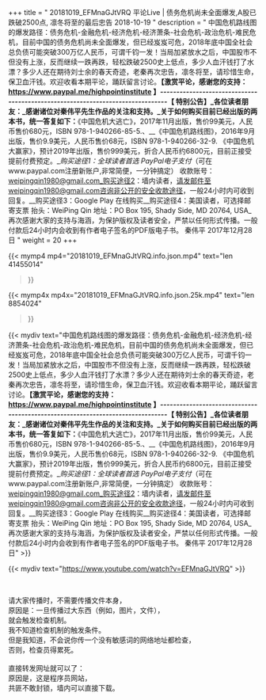 +++
title = " 20181019_EFMnaGJtVRQ 平论Live | 债务危机尚未全面爆发,A股已跌破2500点, 凛冬将至的最后忠告 2018-10-19 "
description = " 中国危机路线图的爆发路径：债务危机-金融危机-经济危机-经济萧条-社会危机-政治危机-难民危机，目前中国的债务危机尚未全面爆发，但已经岌岌可危，2018年底中国全社会总负债可能突破300万亿人民币，可谓千钧一发！当局加紧放水之后，中国股市不但没有上涨，反而继续一跌再跌，轻松跌破2500史上低点，多少人血汗钱打了水漂？多少人还在期待刘士余的春天奇迹，老秦再次忠告，凛冬将至，请珍惜生命，保卫血汗钱。欢迎收看本期平论，踊跃留言讨论。__【激赏平论，感谢您的支持：https://www.paypal.me/highpointinstitute 】_-------------------------------------------------------------------------------_【 特别公告】_各位读者朋友：_感谢诸位对秦伟平先生作品的关注和支持。_关于如何购买目前已经出版的两本书，统一答复如下：__《中国危机大逃亡》，2017年11月出版，售价99美元，人民币售价680元，ISBN 978-1-940266-85-5.、__《中国危机路线图》，2016年9月出版，售价9.9美元，人民币售价68元，ISBN 978-1-940266-32-9.     《中国危机大赢家》，预计2019年出版，售价999美元，折合人民币约6800元，目前正接受提前付费预定。__购买途径1：全球读者首选 PayPal电子支付_（可在www.paypal.com注册新账户,非常简便，一分钟搞定）     收款账号：weipingqin1980@gmail.com_购买途径2：墙内读者，请发邮件至weipingqin1980@gmail.com咨询非公开的安全收款途径，一般24小时内可收到回复。__购买途径3：Google Play 在线购买__购买途径4：美国读者，可选择邮寄支票     抬头：WeiPing Qin     地址：PO Box 195, Shady Side, MD 20764, USA_再次感谢大家的支持与海涵，为保护版权及读者安全，严禁以任何形式传播。一般付款后24小时内会收到有作者电子签名的PDF版电子书。     秦伟平     2017年12月28日 "
weight = 20
+++

{{< mymp4 mp4="20181019_EFMnaGJtVRQ.info.json.mp4" 
text="len 41455014"
>}}

{{< mymp4x  mp4x="20181019_EFMnaGJtVRQ.info.json.25k.mp4"
text="len 8854024"
>}}


{{< mydiv text="中国危机路线图的爆发路径：债务危机-金融危机-经济危机-经济萧条-社会危机-政治危机-难民危机，目前中国的债务危机尚未全面爆发，但已经岌岌可危，2018年底中国全社会总负债可能突破300万亿人民币，可谓千钧一发！当局加紧放水之后，中国股市不但没有上涨，反而继续一跌再跌，轻松跌破2500史上低点，多少人血汗钱打了水漂？多少人还在期待刘士余的春天奇迹，老秦再次忠告，凛冬将至，请珍惜生命，保卫血汗钱。欢迎收看本期平论，踊跃留言讨论。__【激赏平论，感谢您的支持：https://www.paypal.me/highpointinstitute 】_-------------------------------------------------------------------------------_【 特别公告】_各位读者朋友：_感谢诸位对秦伟平先生作品的关注和支持。_关于如何购买目前已经出版的两本书，统一答复如下：__《中国危机大逃亡》，2017年11月出版，售价99美元，人民币售价680元，ISBN 978-1-940266-85-5.、__《中国危机路线图》，2016年9月出版，售价9.9美元，人民币售价68元，ISBN 978-1-940266-32-9.     《中国危机大赢家》，预计2019年出版，售价999美元，折合人民币约6800元，目前正接受提前付费预定。__购买途径1：全球读者首选 PayPal电子支付_（可在www.paypal.com注册新账户,非常简便，一分钟搞定）     收款账号：weipingqin1980@gmail.com_购买途径2：墙内读者，请发邮件至weipingqin1980@gmail.com咨询非公开的安全收款途径，一般24小时内可收到回复。__购买途径3：Google Play 在线购买__购买途径4：美国读者，可选择邮寄支票     抬头：WeiPing Qin     地址：PO Box 195, Shady Side, MD 20764, USA_再次感谢大家的支持与海涵，为保护版权及读者安全，严禁以任何形式传播。一般付款后24小时内会收到有作者电子签名的PDF版电子书。     秦伟平     2017年12月28日" >}}
<br>

{{< mydiv text="https://www.youtube.com/watch?v=EFMnaGJtVRQ" >}}


<br>

请大家传播时，不需要传播文件本身，<br>
原因是：一旦传播过大东西（例如，图片，文件），<br>
就会触发检查机制。<br>
我不知道检查机制的触发条件。<br>
但是我知道，不会说你传一个没有敏感词的网络地址都检查，<br>
否则，检查员得累死。<br><br>
直接转发网址就可以了：<br>
原因是，这是程序员网站，<br>
共匪不敢封锁，墙内可以直接下载。



